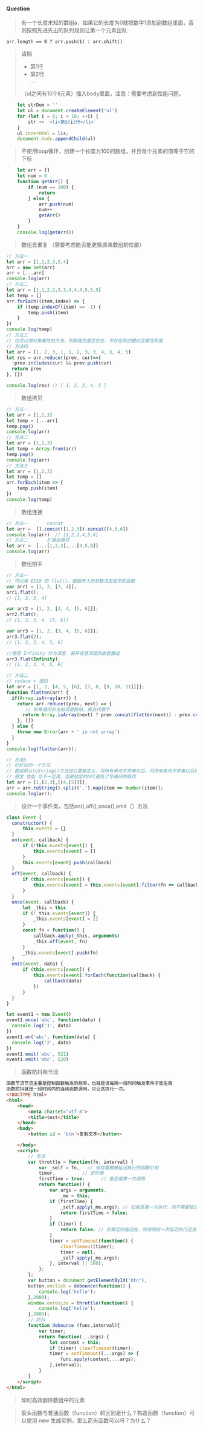 #### Question
>有一个长度未知的数组a，如果它的长度为0就把数字1添加到数组里面，否则按照先进先出的队列规则让第一个元素出队

```arr.length == 0 ? arr.push(1) : arr.shift()```



>请把<ul><li>第1行</li><li>第2行</li>...</ul>（ul之间有10个li元素）插入body里面，注意：需要考虑到性能问题。
```js
    let strDom = ''
    let ul = document.createElement('ul')
    for (let i = 0; i < 10; ++i) {
        str += `<li>第${i}行</li>`
    }
    ul.innerHtml = lis;
    document.body.appendChild(ul)
```

>不使用loop循环，创建一个长度为100的数组，并且每个元素的值等于它的下标
```js
    let arr = []
    let num = 0
    function getArr() {
        if (num == 100) {
            return
        } else {
            arr.push(num)
            num++
            getArr()
        }
    }
    console.log(getArr())
```

>数组去重复
（需要考虑能否能更换原来数组的位置）
```js
// 方法一
let arr = [1,1,2,3,3,4]
arr = new Set(arr)
arr = [...arr]
console.log(arr)
// 方法二
let arr = [1,1,2,2,3,3,4,4,4,5,5,5]
let temp = []
arr.forEach((item,index) => {
    if (temp.indexOf(item) == -1) {
        temp.push(item)
    }
})
console.log(temp)
// 方法三
// 也可以用对象属性的方法，判断属性是否存在，不存在则创建对应属性和值
// 方法四
let arr = [1, 2, 3, 1, 1, 2, 3, 3, 4, 3, 4, 5]
let res = arr.reduce((prev, cur)=>{
  !prev.includes(cur) && prev.push(cur)
  return prev
}, [])

console.log(res) // [ 1, 2, 3, 4, 5 ]
```
>数组拷贝
```js
// 方法一
let arr = [1,2,3]
let temp = [...arr]
temp.pop()
console.log(arr)
// 方法二
let arr = [1,2,3]
let temp = Array.from(arr)
temp.pop()
console.log(arr)
// 方法三
let arr = [1,2,3]
let temp = []
arr.forEach(item => {
    temp.push(item)
})
console.log(temp)
```
>数组连接
```js
// 方法一       concat
let arr =  [].concat([1,2,3]).concat([4,5,6])
console.log(arr)  // [1,2,3,4,5,6]
// 方法二       扩展运算符
let arr =  [...[1,2,3],...[4,5,6]]
console.log(arr)
```
> 数组拍平
```js
// 方法一
// 可以用 ES10 的 flat()，根据传入的参数决定拍平的层数
var arr1 = [1, 2, [3, 4]];
arr1.flat(); 
// [1, 2, 3, 4]

var arr2 = [1, 2, [3, 4, [5, 6]]];
arr2.flat();
// [1, 2, 3, 4, [5, 6]]

var arr3 = [1, 2, [3, 4, [5, 6]]];
arr3.flat(2);
// [1, 2, 3, 4, 5, 6]

//使用 Infinity 作为深度，展开任意深度的嵌套数组
arr3.flat(Infinity); 
// [1, 2, 3, 4, 5, 6]

// 方法二
// reduce + 递归
let arr = [1, 2, [4, 5, [6], [7, 8, [9, 10, 11]]]];
function flatten(arr) {
  if(Array.isArray(arr)) {
    return arr.reduce((prev, next) => {
       // 如果遍历的当前项是数组，再迭代展平
      return Array.isArray(next) ? prev.concat(flatten(next)) : prev.concat(next)
    }, [])
  } else {
    throw new Error(arr + ' is not array')
  }
}
console.log(flatten(arr));

// 方法3
// 好好玩的一个方法
// 数组默认toString()方法经过重新定义，将所有单元字符串化后，将所有单元字符串以后再用“，”连接起来
// 感觉 性能 也不一定高，但是给定的API避免了写递归的麻烦
let arr = [1,[2,3],[[4,[5]]]];
arr = arr.toString().split(',').map(item => Number(item));
console.log(arr);
```

> 设计一个事件类，包括on(),off(),once(),emit（）方法
```js
class Event {
  constructor() {
      this.events = {}
  }
  on(event, callback) {
      if (!this.events[event]) {
          this.events[event] = []
      }
      this.events[event].push(callback)
  }
  off(event, callback) {
      if (this.events[event]) {
          this.events[event] = this.events[event].filter(fn => callback !== fn)
      }
  }
  once(event, callback) {
      let _this = this
      if (!_this.events[event]) {
          _this.events[event] = []
      }
      const fn = function() {
          callback.apply(_this, arguments)
          _this.off(event, fn)
      }
      _this.events[event].push(fn)
  }
  emit(event, data) {
      if (this.events[event]) {
          this.events[event].forEach(function(callback) {
              callback(data)
          })
      }
  }
}

let event1 = new Event()
event1.once('abc', function(data) {
  console.log('1', data)
})
event1.on('abc', function(data) {
  console.log('2', data)
})
event1.emit('abc', 521)
event1.emit('abc', 520)
```
>函数防抖和节流
```html
函数节流节流主要是控制函数触发的频率，也就是说每隔一段时间触发事件才能生效
函数防抖就是一段时间内的连续函数调用，只让其执行一次。
<!DOCTYPE html>
<html>
    <head>
        <meta charset="utf-8">
        <title>test</title>
    </head>
    <body>
        <button id = 'btn'>复制文本</button>

    </body>
    <script>
        // 节流
        var throttle = function(fn, interval) {
            var _self = fn,   // 保存需要被延迟执行的函数引用
            timer,          // 定时器
            firstTime = true;      // 是否是第一次调用
            return function() {
                var args = arguments,
                    _me = this;
                if (firstTime) {
                    _self.apply(_me,args); // 如果是第一次执行，则不需要延迟执行
                    return firstTime = false;
                }
                if (timer) {
                    return false; // 如果定时器还在，则说明前一次延迟执行还没有完成
                }
                timer = setTimeout(function() {
                    clearTimeout(timer);
                    timer = null;
                    _self.apply(_me,args);
                }, interval || 500);
            };
        };
        var button = document.getElementById('btn');
        button.onclick = debounce(function() {
            console.log('hello');
        },2000);
        window.onresize = throttle(function() {
            console.log('hello');
        },2000);
        // 防抖
        function debounce (func,interval){
            var timer;
            return function(...args) {
                let context = this;
                if (timer) clearTimeout(timer);
                timer = setTimeout((...args) => {
                    func.apply(context,...args);
                },interval);
            }
        }
    </script>
</html>
```

> 如何高效删除数组中的元素


>箭头函数与普通函数（function）的区别是什么？构造函数（function）可以使用 new 生成实例，那么箭头函数可以吗？为什么？